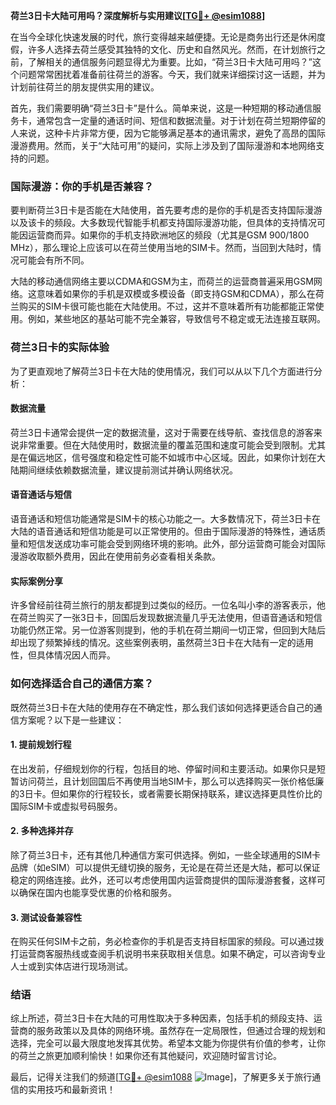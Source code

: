 **荷兰3日卡大陆可用吗？深度解析与实用建议[[TG💪+ @esim1088](https://t.me/s/esim1088)]**

在当今全球化快速发展的时代，旅行变得越来越便捷。无论是商务出行还是休闲度假，许多人选择去荷兰感受其独特的文化、历史和自然风光。然而，在计划旅行之前，了解相关的通信服务问题显得尤为重要。比如，“荷兰3日卡大陆可用吗？”这个问题常常困扰着准备前往荷兰的游客。今天，我们就来详细探讨这一话题，并为计划前往荷兰的朋友提供实用的建议。

首先，我们需要明确“荷兰3日卡”是什么。简单来说，这是一种短期的移动通信服务卡，通常包含一定量的通话时间、短信和数据流量。对于计划在荷兰短期停留的人来说，这种卡片非常方便，因为它能够满足基本的通讯需求，避免了高昂的国际漫游费用。然而，关于“大陆可用”的疑问，实际上涉及到了国际漫游和本地网络支持的问题。

### 国际漫游：你的手机是否兼容？

要判断荷兰3日卡是否能在大陆使用，首先要考虑的是你的手机是否支持国际漫游以及该卡的频段。大多数现代智能手机都支持国际漫游功能，但具体的支持情况可能因运营商而异。如果你的手机支持欧洲地区的频段（尤其是GSM 900/1800 MHz），那么理论上应该可以在荷兰使用当地的SIM卡。然而，当回到大陆时，情况可能会有所不同。

大陆的移动通信网络主要以CDMA和GSM为主，而荷兰的运营商普遍采用GSM网络。这意味着如果你的手机是双模或多模设备（即支持GSM和CDMA），那么在荷兰购买的SIM卡很可能也能在大陆使用。不过，这并不意味着所有功能都能正常使用。例如，某些地区的基站可能不完全兼容，导致信号不稳定或无法连接互联网。

### 荷兰3日卡的实际体验

为了更直观地了解荷兰3日卡在大陆的使用情况，我们可以从以下几个方面进行分析：

#### 数据流量
荷兰3日卡通常会提供一定的数据流量，这对于需要在线导航、查找信息的游客来说非常重要。但在大陆使用时，数据流量的覆盖范围和速度可能会受到限制。尤其是在偏远地区，信号强度和稳定性可能不如城市中心区域。因此，如果你计划在大陆期间继续依赖数据流量，建议提前测试并确认网络状况。

#### 语音通话与短信
语音通话和短信功能通常是SIM卡的核心功能之一。大多数情况下，荷兰3日卡在大陆的语音通话和短信功能是可以正常使用的。但由于国际漫游的特殊性，通话质量和短信发送成功率可能会受到网络环境的影响。此外，部分运营商可能会对国际漫游收取额外费用，因此在使用前务必查看相关条款。

#### 实际案例分享
许多曾经前往荷兰旅行的朋友都提到过类似的经历。一位名叫小李的游客表示，他在荷兰购买了一张3日卡，回国后发现数据流量几乎无法使用，但语音通话和短信功能仍然正常。另一位游客则提到，他的手机在荷兰期间一切正常，但回到大陆后却出现了频繁掉线的情况。这些案例表明，虽然荷兰3日卡在大陆有一定的适用性，但具体情况因人而异。

### 如何选择适合自己的通信方案？

既然荷兰3日卡在大陆的使用存在不确定性，那么我们该如何选择更适合自己的通信方案呢？以下是一些建议：

#### 1. 提前规划行程
在出发前，仔细规划你的行程，包括目的地、停留时间和主要活动。如果你只是短暂访问荷兰，且计划回国后不再使用当地SIM卡，那么可以选择购买一张价格低廉的3日卡。但如果你的行程较长，或者需要长期保持联系，建议选择更具性价比的国际SIM卡或虚拟号码服务。

#### 2. 多种选择并存
除了荷兰3日卡，还有其他几种通信方案可供选择。例如，一些全球通用的SIM卡品牌（如eSIM）可以提供无缝切换的服务，无论是在荷兰还是大陆，都可以保证稳定的网络连接。此外，还可以考虑使用国内运营商提供的国际漫游套餐，这样可以确保在国内也能享受优惠的价格和服务。

#### 3. 测试设备兼容性
在购买任何SIM卡之前，务必检查你的手机是否支持目标国家的频段。可以通过拨打运营商客服热线或查阅手机说明书来获取相关信息。如果不确定，可以咨询专业人士或到实体店进行现场测试。

### 结语

综上所述，荷兰3日卡在大陆的可用性取决于多种因素，包括手机的频段支持、运营商的服务政策以及具体的网络环境。虽然存在一定局限性，但通过合理的规划和选择，完全可以最大限度地发挥其优势。希望本文能为你提供有价值的参考，让你的荷兰之旅更加顺利愉快！如果你还有其他疑问，欢迎随时留言讨论。

最后，记得关注我们的频道[[TG💪+ @esim1088](https://t.me/s/esim1088) ![Image](https://i.postimg.cc/4NQfJmqS/Snipaste-2025-05-13-00-14-12.png)]，了解更多关于旅行通信的实用技巧和最新资讯！